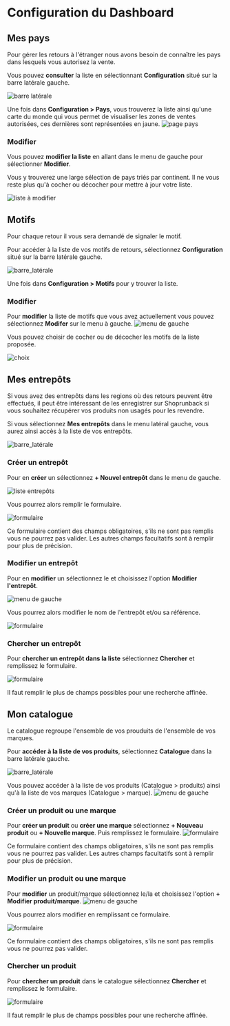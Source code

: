 # Configuration du Dashboard

## Mes pays

Pour gérer les retours à l'étranger nous avons besoin de connaître les pays dans lesquels vous autorisez la vente.

Vous pouvez **consulter** la liste en sélectionnant **Configuration** situé sur la barre latérale gauche.

![barre latérale](images/configuration/sidebar/menu_configuration.png)

Une fois dans **Configuration > Pays**, vous trouverez la liste ainsi qu'une carte du monde qui vous permet de visualiser les zones de ventes autorisées, ces dernières sont représentées en jaune.
![page pays](images/configuration/country/country_page.png)

### Modifier

Vous pouvez **modifier la liste** en allant dans le menu de gauche pour sélectionner **Modifier**.

Vous y trouverez une large sélection de pays triés par continent. Il ne vous reste plus qu'à cocher ou décocher pour mettre à jour votre liste.

![liste à modifier](images/configuration/country/country_update.png)

## Motifs

Pour chaque retour il vous sera demandé de signaler le motif.

Pour accéder à la liste de vos motifs de retours, sélectionnez **Configuration** situé sur la barre latérale gauche.

![barre_latérale](images/configuration/sidebar/menu_configuration.png)

Une fois dans **Configuration > Motifs** pour y trouver la liste.

### Modifier 

Pour **modifier** la liste de motifs que vous avez actuellement vous pouvez sélectionnez **Modifer** sur le menu à gauche.
![menu de gauche](images/configuration/reason/reason_page.png)

Vous pouvez choisir de cocher ou de décocher les motifs de la liste proposée.

![choix](images/configuration/reason/reason_update.png)

## Mes entrepôts

Si vous avez des entrepôts dans les regions où des retours peuvent être effectués, il peut être intéressant de les enregistrer sur Shoprunback si vous souhaitez récupérer vos produits non usagés pour les revendre.

Si vous sélectionnez **Mes entrepôts** dans le menu latéral gauche, vous aurez ainsi accès à la liste de vos entrepôts. 

![barre_latérale](images/configuration/sidebar/entrepots.png)

### Créer un entrepôt

Pour en **créer** un sélectionnez **+ Nouvel entrepôt** dans le menu de gauche.

![liste entrepôts](images/configuration/warehouse/warehouse_page.png)

Vous pourrez alors remplir le formulaire. 

![formulaire](images/configuration/warehouse/warehouse_new.png)

Ce formulaire contient des champs obligatoires, s'ils ne sont pas remplis vous ne pourrez pas valider. Les autres champs facultatifs sont à remplir pour plus de précision.

### Modifier un entrepôt

Pour en **modifier** un sélectionnez le et choisissez l'option **Modifier l'entrepôt**.

![menu de gauche](images/configuration/warehouse/warehouse_page.png)

Vous pourrez alors modifier le nom de l'entrepôt et/ou sa référence.

![formulaire](images/configuration/warehouse/warehouse_update.png)

### Chercher un entrepôt

Pour **chercher un entrepôt dans la liste** sélectionnez **Chercher** et remplissez le formulaire.

![formulaire](images/configuration/warehouse/warehouse_search.png)

Il faut remplir le plus de champs possibles pour une recherche affinée.

## Mon catalogue

Le catalogue regroupe l'ensemble de vos prouduits de l'ensemble de vos marques.

Pour **accéder à la liste de vos produits**, sélectionnez **Catalogue** dans la barre latérale gauche.

![barre_latérale](images/configuration/sidebar/catalogue.png)

Vous pouvez accéder à la liste de vos produits (Catalogue > produits) ainsi qu'à la liste de vos marques (Catalogue > marque).
![menu de gauche](images/configuration/catalog/catalog_page.png)

### Créer un produit ou une marque

Pour **créer un produit** ou **créer une marque** sélectionnez **+ Nouveau produit** ou **+ Nouvelle marque**. 
Puis remplissez le formulaire.
![formulaire](images/configuration/catalog/catalog_new.png)

Ce formulaire contient des champs obligatoires, s'ils ne sont pas remplis vous ne pourrez pas valider. Les autres champs facultatifs sont à remplir pour plus de précision.

### Modifier un produit ou une marque

Pour **modifier** un produit/marque sélectionnez le/la et choisissez l'option **+ Modifier produit/marque**.
![menu de gauche](images/configuration/catalog/product.png)

Vous pourrez alors modifier en remplissant ce formulaire.

![formulaire](images/configuration/catalog/catalog_update.png)

Ce formulaire contient des champs obligatoires, s'ils ne sont pas remplis vous ne pourrez pas valider. 

### Chercher un produit

Pour **chercher un produit** dans le catalogue sélectionnez **Chercher** et remplissez le formulaire.

![formulaire](images/configuration/catalog/catalog_search.png)

Il faut remplir le plus de champs possibles pour une recherche affinée.
